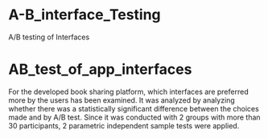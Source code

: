 # A-B_interface_Testing
A/B testing of Interfaces 

# AB_test_of_app_interfaces

For the developed book sharing platform, which interfaces are preferred more by the users has been examined. 
It was analyzed by analyzing whether there was a statistically significant difference between the choices made and by A/B test. 
Since it was conducted with 2 groups with more than 30 participants, 2 parametric independent sample tests were applied.

